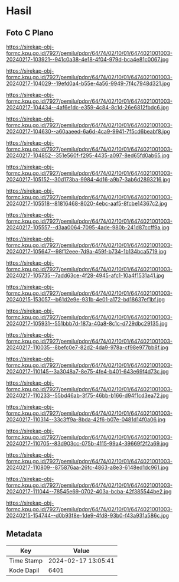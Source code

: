 # Hasil

## Foto C Plano

https://sirekap-obj-formc.kpu.go.id/7927/pemilu/pdpr/64/74/02/10/01/6474021001003-20240217-103921--941c0a38-4e18-4f04-979d-bca4e81c0067.jpg

https://sirekap-obj-formc.kpu.go.id/7927/pemilu/pdpr/64/74/02/10/01/6474021001003-20240217-104029--19efd0a4-b55e-4a56-9949-7f4c7948d321.jpg

https://sirekap-obj-formc.kpu.go.id/7927/pemilu/pdpr/64/74/02/10/01/6474021001003-20240217-104434--4af6e1dc-e359-4c84-8c1d-26e6812fbdc6.jpg

https://sirekap-obj-formc.kpu.go.id/7927/pemilu/pdpr/64/74/02/10/01/6474021001003-20240217-104630--a60aaeed-6a6d-4ca9-9941-7f5cd6beabf8.jpg

https://sirekap-obj-formc.kpu.go.id/7927/pemilu/pdpr/64/74/02/10/01/6474021001003-20240217-104852--351e560f-f295-4435-a097-8ed65fd0ab65.jpg

https://sirekap-obj-formc.kpu.go.id/7927/pemilu/pdpr/64/74/02/10/01/6474021001003-20240217-105152--30d173ba-9984-4d16-a9b7-3ab6d2893216.jpg

https://sirekap-obj-formc.kpu.go.id/7927/pemilu/pdpr/64/74/02/10/01/6474021001003-20240217-105518--81816468-8020-4ebc-aaf5-8fcbe14367c2.jpg

https://sirekap-obj-formc.kpu.go.id/7927/pemilu/pdpr/64/74/02/10/01/6474021001003-20240217-105557--d3aa0064-7095-4ade-980b-241d87ccff9a.jpg

https://sirekap-obj-formc.kpu.go.id/7927/pemilu/pdpr/64/74/02/10/01/6474021001003-20240217-105647--98f12eee-7d9a-459f-b734-1b134bca5719.jpg

https://sirekap-obj-formc.kpu.go.id/7927/pemilu/pdpr/64/74/02/10/01/6474021001003-20240217-105735--7add63ce-4f28-4945-afc1-10a4f1531a41.jpg

https://sirekap-obj-formc.kpu.go.id/7927/pemilu/pdpr/64/74/02/10/01/6474021001003-20240215-153057--b61d2e9e-931b-4e01-a172-bd18637ef1bf.jpg

https://sirekap-obj-formc.kpu.go.id/7927/pemilu/pdpr/64/74/02/10/01/6474021001003-20240217-105931--551bbb7d-187a-40a8-8c1c-d729dbc29135.jpg

https://sirekap-obj-formc.kpu.go.id/7927/pemilu/pdpr/64/74/02/10/01/6474021001003-20240217-110035--8befc0e7-82d2-4da9-978a-cf98e977bb8f.jpg

https://sirekap-obj-formc.kpu.go.id/7927/pemilu/pdpr/64/74/02/10/01/6474021001003-20240217-110145--3a3048a7-8e75-4fe4-b401-643e69f4d73c.jpg

https://sirekap-obj-formc.kpu.go.id/7927/pemilu/pdpr/64/74/02/10/01/6474021001003-20240217-110233--55bd46ab-3f75-46bb-b166-d94f1cd3ea72.jpg

https://sirekap-obj-formc.kpu.go.id/7927/pemilu/pdpr/64/74/02/10/01/6474021001003-20240217-110314--33c3ff9a-8bda-42f6-b07e-0481d14f0a06.jpg

https://sirekap-obj-formc.kpu.go.id/7927/pemilu/pdpr/64/74/02/10/01/6474021001003-20240217-110705--83d903cc-075b-4115-99a4-39669f2f2a69.jpg

https://sirekap-obj-formc.kpu.go.id/7927/pemilu/pdpr/64/74/02/10/01/6474021001003-20240217-110809--875876aa-26fc-4863-a8e3-6148ed1dc961.jpg

https://sirekap-obj-formc.kpu.go.id/7927/pemilu/pdpr/64/74/02/10/01/6474021001003-20240217-111044--78545e69-0702-403a-bcba-42f385544be2.jpg

https://sirekap-obj-formc.kpu.go.id/7927/pemilu/pdpr/64/74/02/10/01/6474021001003-20240215-154744--d0b93f8e-1de9-4fd8-93b0-f43a931a586c.jpg


## Metadata

| Key        | Value               |
| ---------- | ------------------- |
| Time Stamp | 2024-02-17 13:05:41 |
| Kode Dapil | 6401                |



